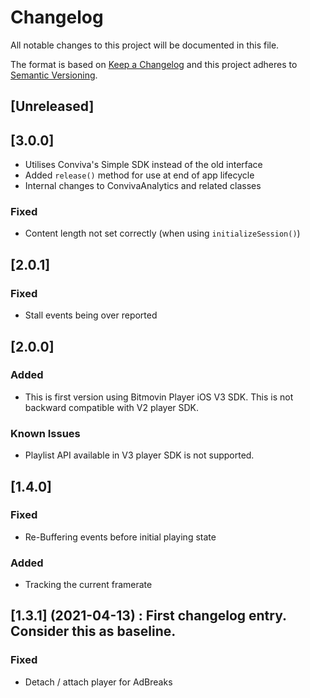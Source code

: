 # Changelog

All notable changes to this project will be documented in this file.

The format is based on [Keep a Changelog](http://keepachangelog.com/)
and this project adheres to [Semantic Versioning](http://semver.org/).

## [Unreleased]

## [3.0.0]

- Utilises Conviva's Simple SDK instead of the old interface
- Added `release()` method for use at end of app lifecycle
- Internal changes to ConvivaAnalytics and related classes 

### Fixed

- Content length not set correctly (when using `initializeSession()`)

## [2.0.1]

### Fixed

- Stall events being over reported

## [2.0.0]

### Added

- This is first version using Bitmovin Player iOS V3 SDK. This is not backward compatible with V2 player SDK.

### Known Issues
- Playlist API available in V3 player SDK is not supported.

## [1.4.0]

### Fixed

- Re-Buffering events before initial playing state

### Added

- Tracking the current framerate

## [1.3.1] (2021-04-13) : First changelog entry. Consider this as baseline.

### Fixed

- Detach / attach player for AdBreaks
